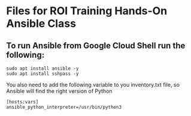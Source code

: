 # Files for ROI Training Hands-On Ansible Class

## To run Ansible from Google Cloud Shell run the following:
```
sudo apt install ansible -y
sudo apt install sshpass -y
```
You also need to add the following variable to you inventory.txt file, so Ansible will find the right version of Python

```
[hosts:vars]
ansible_python_interpreter=/usr/bin/python3
```